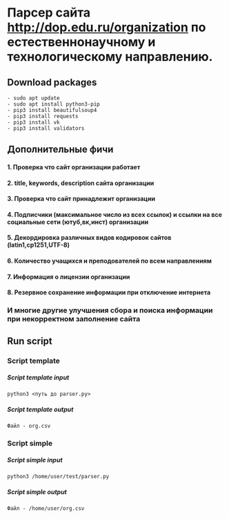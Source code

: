 # Парсер сайта http://dop.edu.ru/organization по естественнонаучному и технологическому направлению.
## Download packages
```
- sudo apt update
- sudo apt install python3-pip
- pip3 install beautifulsoup4
- pip3 install requests
- pip3 install vk
- pip3 install validators
```
## Дополнительные фичи
#### 1. Проверка что сайт организации работает
#### 2. title, keywords, description сайта организации
#### 3. Проверка что сайт принадлежит организации 
#### 4. Подписчики (максимальное число из всех ссылок) и ссылки на все социальные сети (ютуб,вк,инст) организации
#### 5. Декордировка различных видов кодировок сайтов (latin1,cp1251,UTF-8) 
#### 6. Количество учащихся и преподователей по всем направлениям 
#### 7. Информация о лицензии организации
#### 8. Резервное сохранение информации при отключение интернета  
### И многие другие улучшения сбора и поиска информации при некорректном заполнение сайта
## Run script
### Script template
##### Script template input
```
python3 <путь до parser.py>
```
##### Script template output
```
Файл - org.csv
```

### Script simple
##### Script simple input
```
python3 /home/user/test/parser.py
```
##### Script simple output
```
Файл - /home/user/org.csv
```

